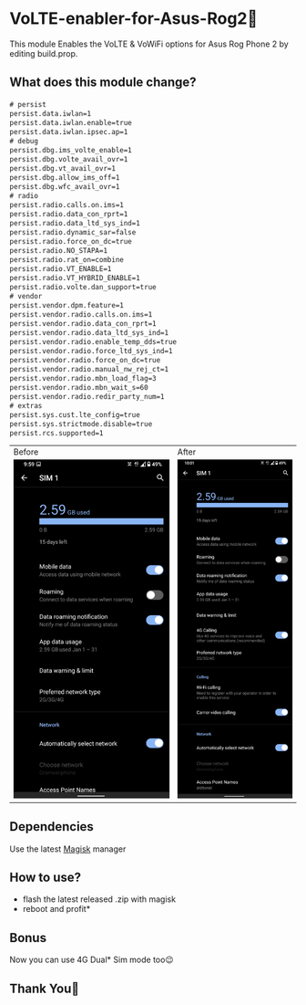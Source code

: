 # VoLTE-enabler-for-Asus-Rog2🍉
This module Enables the VoLTE &amp; VoWiFi options for Asus Rog Phone 2 by editing build.prop.

## What does this module change?
    # persist
    persist.data.iwlan=1
    persist.data.iwlan.enable=true
    persist.data.iwlan.ipsec.ap=1
    # debug
    persist.dbg.ims_volte_enable=1
    persist.dbg.volte_avail_ovr=1
    persist.dbg.vt_avail_ovr=1
    persist.dbg.allow_ims_off=1
    persist.dbg.wfc_avail_ovr=1
    # radio
    persist.radio.calls.on.ims=1
    persist.radio.data_con_rprt=1
    persist.radio.data_ltd_sys_ind=1
    persist.radio.dynamic_sar=false
    persist.radio.force_on_dc=true
    persist.radio.NO_STAPA=1
    persist.radio.rat_on=combine
    persist.radio.VT_ENABLE=1
    persist.radio.VT_HYBRID_ENABLE=1
    persist.radio.volte.dan_support=true
    # vendor
    persist.vendor.dpm.feature=1
    persist.vendor.radio.calls.on.ims=1
    persist.vendor.radio.data_con_rprt=1
    persist.vendor.radio.data_ltd_sys_ind=1
    persist.vendor.radio.enable_temp_dds=true
    persist.vendor.radio.force_ltd_sys_ind=1
    persist.vendor.radio.force_on_dc=true
    persist.vendor.radio.manual_nw_rej_ct=1
    persist.vendor.radio.mbn_load_flag=3
    persist.vendor.radio.mbn_wait_s=60
    persist.vendor.radio.redir_party_num=1
    # extras
    persist.sys.cust.lte_config=true
    persist.sys.strictmode.disable=true
    persist.rcs.supported=1
    
<table>
  <tr>
    <td>Before</td>
    <td>After</td>
   </tr> 
   <tr>
      <td><img src="https://github.com/Nayemhasan/VoLTE-enabler-for-Asus-Rog2/blob/main/pics/before.jpg"></td>
      <td><img src="https://github.com/Nayemhasan/VoLTE-enabler-for-Asus-Rog2/blob/main/pics/after.jpg"></td>
  </tr>
</table>   
 
## Dependencies
Use the latest [Magisk](https://magiskmanager.com/) manager

## How to use?
 - flash the latest released .zip with magisk
 - reboot and profit*
 
## Bonus
Now you can use 4G Dual* Sim mode too😉

## Thank You🍉

